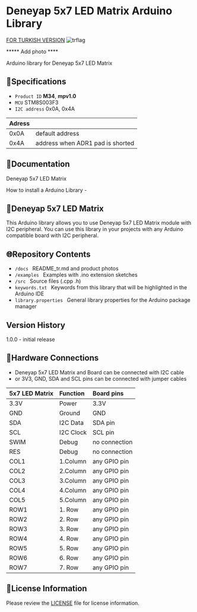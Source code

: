 # Deneyap 5x7 LED Matrix Arduino Library
[FOR TURKISH VERSION](docs/README_tr.md) ![trflag](https://github.com/deneyapkart/deneyapkart-arduino-core/blob/master/docs/tr.png)

***** Add photo ****

Arduino library for Deneyap 5x7 LED Matrix

## :mag_right:Specifications 
- `Product ID` **M34**, **mpv1.0**
- `MCU` STM8S003F3
- `I2C address` 0x0A, 0x4A

| Adress |  | 
| :---      | :---     |
| 0x0A | default address |
| 0x4A | address when ADR1 pad is shorted |

## :closed_book:Documentation
Deneyap 5x7 LED Matrix

How to install a Arduino Library -

## :pushpin:Deneyap 5x7 LED Matrix 
This Arduino library allows you to use Deneyap 5x7 LED Matrix module with I2C peripheral. You can use this library in your projects with any Arduino compatible board with I2C peripheral.

## :globe_with_meridians:Repository Contents
- `/docs ` README_tr.md and product photos
- `/examples ` Examples with .ino extension sketches
- `/src ` Source files (.cpp .h)
- `keywords.txt ` Keywords from this library that will be highlighted in the Arduino IDE
- `library.properties ` General library properties for the Arduino package manager

## Version History
1.0.0 - initial release

## :rocket:Hardware Connections
- Deneyap 5x7 LED Matrix and Board can be connected with I2C cable
- or 3V3, GND, SDA and SCL pins can be connected with jumper cables

|5x7 LED Matrix | Function | Board pins | 
|:--- |   :---  | :---|
|3.3V | Power   |3.3V |      
|GND  | Ground  | GND | 
|SDA  | I2C Data  | SDA pin |
|SCL  | I2C Clock | SCL pin |
|SWIM | Debug | no connection |
|RES  | Debug | no connection |
|COL1 | 1.Column | any GPIO pin |
|COL2 | 2.Column | any GPIO pin |
|COL3 | 3.Column | any GPIO pin |
|COL4 | 4.Column | any GPIO pin |
|COL5 | 5.Column | any GPIO pin |
|ROW1 | 1. Row | any GPIO pin |
|ROW2 | 2. Row | any GPIO pin |
|ROW3 | 3. Row | any GPIO pin |
|ROW4 | 4. Row | any GPIO pin |
|ROW5 | 5. Row | any GPIO pin |
|ROW6 | 6. Row | any GPIO pin |
|ROW7 | 7. Row | any GPIO pin |

## :bookmark_tabs:License Information
Please review the [LICENSE](https://github.com/deneyapkart/deneyap-5x7-led-matris-arduino-library/blob/master/LICENSE) file for license information.

